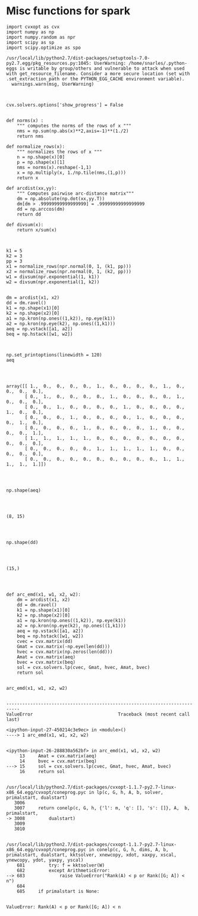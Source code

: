 
# Misc functions for spark


    import cvxopt as cvx
    import numpy as np
    import numpy.random as npr
    import scipy as sp
    import scipy.optimize as spo

    /usr/local/lib/python2.7/dist-packages/setuptools-7.0-py2.7.egg/pkg_resources.py:1045: UserWarning: /home/snarles/.python-eggs is writable by group/others and vulnerable to attack when used with get_resource_filename. Consider a more secure location (set with .set_extraction_path or the PYTHON_EGG_CACHE environment variable).
      warnings.warn(msg, UserWarning)



    cvx.solvers.options['show_progress'] = False


    def norms(x) :
        """ computes the norms of the rows of x """
        nms = np.sum(np.abs(x)**2,axis=-1)**(1./2)
        return nms
    
    def normalize_rows(x):
        """ normalizes the rows of x """
        n = np.shape(x)[0]
        p = np.shape(x)[1]
        nms = norms(x).reshape(-1,1)
        x = np.multiply(x, 1./np.tile(nms,(1,p)))
        return x
    
    def arcdist(xx,yy):
        """ Computes pairwise arc-distance matrix"""
        dm = np.absolute(np.dot(xx,yy.T))
        dm[dm > .99999999999999999] = .99999999999999999
        dd = np.arccos(dm)
        return dd
    
    def divsum(x):
        return x/sum(x)



    k1 = 5
    k2 = 3
    pp = 3
    x1 = normalize_rows(npr.normal(0, 1, (k1, pp)))
    x2 = normalize_rows(npr.normal(0, 1, (k2, pp)))
    w1 = divsum(npr.exponential(1, k1))
    w2 = divsum(npr.exponential(1, k2))


    dm = arcdist(x1, x2)
    dd = dm.ravel()
    k1 = np.shape(x1)[0]
    k2 = np.shape(x2)[0]
    a1 = np.kron(np.ones((1,k2)), np.eye(k1))
    a2 = np.kron(np.eye(k2), np.ones((1,k1)))
    aeq = np.vstack([a1, a2])
    beq = np.hstack([w1, w2])



    np.set_printoptions(linewidth = 120)
    aeq




    array([[ 1.,  0.,  0.,  0.,  0.,  1.,  0.,  0.,  0.,  0.,  1.,  0.,  0.,  0.,  0.],
           [ 0.,  1.,  0.,  0.,  0.,  0.,  1.,  0.,  0.,  0.,  0.,  1.,  0.,  0.,  0.],
           [ 0.,  0.,  1.,  0.,  0.,  0.,  0.,  1.,  0.,  0.,  0.,  0.,  1.,  0.,  0.],
           [ 0.,  0.,  0.,  1.,  0.,  0.,  0.,  0.,  1.,  0.,  0.,  0.,  0.,  1.,  0.],
           [ 0.,  0.,  0.,  0.,  1.,  0.,  0.,  0.,  0.,  1.,  0.,  0.,  0.,  0.,  1.],
           [ 1.,  1.,  1.,  1.,  1.,  0.,  0.,  0.,  0.,  0.,  0.,  0.,  0.,  0.,  0.],
           [ 0.,  0.,  0.,  0.,  0.,  1.,  1.,  1.,  1.,  1.,  0.,  0.,  0.,  0.,  0.],
           [ 0.,  0.,  0.,  0.,  0.,  0.,  0.,  0.,  0.,  0.,  1.,  1.,  1.,  1.,  1.]])




    np.shape(aeq)




    (8, 15)




    np.shape(dd)




    (15,)




    def arc_emd(x1, w1, x2, w2):
        dm = arcdist(x1, x2)
        dd = dm.ravel()
        k1 = np.shape(x1)[0]
        k2 = np.shape(x2)[0]
        a1 = np.kron(np.ones((1,k2)), np.eye(k1))
        a2 = np.kron(np.eye(k2), np.ones((1,k1)))
        aeq = np.vstack([a1, a2])
        beq = np.hstack([w1, w2])
        cvec = cvx.matrix(dd)
        Gmat = cvx.matrix(-np.eye(len(dd)))
        hvec = cvx.matrix(np.zeros(len(dd)))
        Amat = cvx.matrix(aeq)
        bvec = cvx.matrix(beq)
        sol = cvx.solvers.lp(cvec, Gmat, hvec, Amat, bvec)
        return sol


    arc_emd(x1, w1, x2, w2)


    ---------------------------------------------------------------------------
    ValueError                                Traceback (most recent call last)

    <ipython-input-27-450214c3e9ec> in <module>()
    ----> 1 arc_emd(x1, w1, x2, w2)
    

    <ipython-input-26-288830a562bf> in arc_emd(x1, w1, x2, w2)
         13     Amat = cvx.matrix(aeq)
         14     bvec = cvx.matrix(beq)
    ---> 15     sol = cvx.solvers.lp(cvec, Gmat, hvec, Amat, bvec)
         16     return sol


    /usr/local/lib/python2.7/dist-packages/cvxopt-1.1.7-py2.7-linux-x86_64.egg/cvxopt/coneprog.pyc in lp(c, G, h, A, b, solver, primalstart, dualstart)
       3006 
       3007     return conelp(c, G, h, {'l': m, 'q': [], 's': []}, A,  b, primalstart,
    -> 3008         dualstart)
       3009 
       3010 


    /usr/local/lib/python2.7/dist-packages/cvxopt-1.1.7-py2.7-linux-x86_64.egg/cvxopt/coneprog.pyc in conelp(c, G, h, dims, A, b, primalstart, dualstart, kktsolver, xnewcopy, xdot, xaxpy, xscal, ynewcopy, ydot, yaxpy, yscal)
        681         try: f = kktsolver(W)
        682         except ArithmeticError:
    --> 683             raise ValueError("Rank(A) < p or Rank([G; A]) < n")
        684 
        685     if primalstart is None:


    ValueError: Rank(A) < p or Rank([G; A]) < n



    

